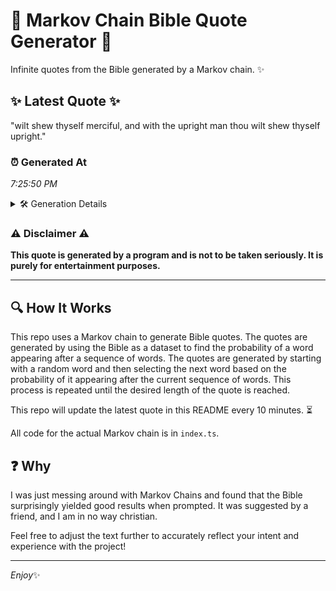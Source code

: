 # 📖 Markov Chain Bible Quote Generator 📖

Infinite quotes from the Bible generated by a Markov chain. ✨

## ✨ Latest Quote ✨
"wilt shew thyself merciful, and with the upright man thou wilt shew thyself upright."

### ⏰ Generated At
*7:25:50 PM*

<details>
    <summary>🛠️ Generation Details</summary>
    <p>
        <strong>🌱 Seed:</strong> wilt<br>
        <strong>🔄 Iterations:</strong> 13<br>
        <strong>📜 Context History:</strong><br>[ wilt ]: shew<br>[ wilt, shew ]: thyself<br>[ wilt, shew, thyself ]: merciful,<br>[ wilt, shew, thyself, merciful, ]: and<br>[ wilt, shew, thyself, merciful,, and ]: with<br>[ wilt, shew, thyself, merciful,, and, with ]: the<br>[ shew, thyself, merciful,, and, with, the ]: upright<br>[ thyself, merciful,, and, with, the, upright ]: man<br>[ merciful,, and, with, the, upright, man ]: thou<br>[ and, with, the, upright, man, thou ]: wilt<br>[ with, the, upright, man, thou, wilt ]: shew<br>[ the, upright, man, thou, wilt, shew ]: thyself<br>[ upright, man, thou, wilt, shew, thyself ]: upright.<br>
    </p>
</details>

### ⚠️ Disclaimer ⚠️
**This quote is generated by a program and is not to be taken seriously. It is purely for entertainment purposes.**

---

## 🔍 How It Works

This repo uses a Markov chain to generate Bible quotes. The quotes are generated by using the Bible as a dataset to find the probability of a word appearing after a sequence of words. The quotes are generated by starting with a random word and then selecting the next word based on the probability of it appearing after the current sequence of words. This process is repeated until the desired length of the quote is reached.

This repo will update the latest quote in this README every 10 minutes. ⏳

All code for the actual Markov chain is in `index.ts`.

## ❓ Why

I was just messing around with Markov Chains and found that the Bible surprisingly yielded good results when prompted. 
It was suggested by a friend, and I am in no way christian.

Feel free to adjust the text further to accurately reflect your intent and experience with the project!

---

*Enjoy*✨
